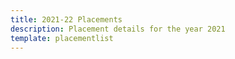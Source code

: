 ```yaml
---
title: 2021-22 Placements
description: Placement details for the year 2021
template: placementlist
---
```


